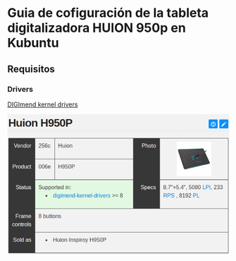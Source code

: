 # Guia de cofiguración de la tableta digitalizadora HUION 950p en Kubuntu #

## Requisitos ##
### Drivers ###
[DIGImend kernel drivers](https://github.com/DIGImend/digimend-kernel-drivers)

![asdf](recursos/huion950p_digimend_drivers.png )